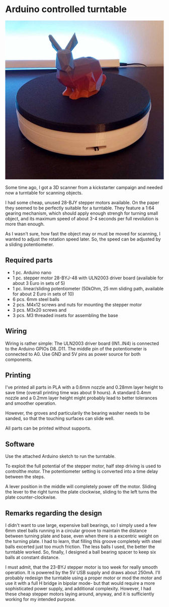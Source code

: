 # Arduino controlled turntable

![Turntable](/pictures/title.jpg)

Some time ago, I got a 3D scanner from a kickstarter campaign and needed now a turntable for scanning objects. 

I had some cheap, unused 28-BJY stepper motors available. On the paper they seemed to be perfectly suitable for a turntable. They feature a 1:64 gearing mechanism, which should apply enough strengh for turning small object, and its maximum speed of about 3-4 seconds per full revolution is more than enough.

As I wasn't sure, how fast the object may or must be moved for scanning, I wanted to adjust the rotation speed later. So, the speed can be adjusted by a sliding potentiometer.

## Required parts

- 1 pc. Arduino nano
- 1 pc. stepper motor 28-BYJ-48 with ULN2003 driver board (available for about 3 Euro in sets of 5)
- 1 pc. linear/sliding potentiometer (50kOhm, 25 mm sliding path, available for about 2 Euro in sets of 10)
- 6 pcs. 6mm steel balls
- 2 pcs. M4x12 screws and nuts for mounting the stepper motor
- 3 pcs. M3x20 screws and
- 3 pcs. M3 threaded insets for assembling the base
## Wiring

Wiring is rather simple: The ULN2003 driver board (IN1..IN4) is connected to the Arduino GPIOs D8..D11. The middle pin of the potentiometer is connected to A0. Use GND and 5V pins as power source for both components.

## Printing

I've printed all parts in PLA with a 0.6mm nozzle and 0.28mm layer height to save time (overall printing time was about 9 hours). A standard 0.4mm nozzle and a 0.2mm layer height might probably lead to better tolerances and smoother operation.

However, the groves and particularily the bearing washer needs to be sanded, so that the touching surfaces can slide well.

All parts can be printed without supports.

## Software

Use the attached Arduino sketch to run the turntable. 

To exploit the full potential of the stepper motor, half step driving is used to controlthe motor. The potentiometer setting is converted into a time delay between the steps. 

A lever position in the middle will completely power off the motor. Sliding the lever to the right turns the plate clockwise, sliding to the left turns the plate counter-clockwise.

## Remarks regarding the design

I didn't want to use large, expensive ball bearings, so I simply used a few 6mm steel balls running in a circular groove to maintain the distance between turning plate and base, even when there is a excentric weight on the turning plate. I had to learn, that filling this groove completely with steel balls excerted just too much friction. The less balls I used, the better the turntable worked. So, finally, I designed a ball bearing spacer to keep six balls at constant distance.

I must admit, that the 23-BYJ stepper motor is too week for really smooth operation. It is powered by the 5V USB supply and draws about 250mA. I'll probably redesign the turntable using a proper motor or mod the motor and use it with a full H bridge in bipolar mode- but that would require a more sophisticated power supply, and additional complexity. However, I had these cheap stepper motors laying around, anyway, and it is sufficiently working for my intended purpose.
